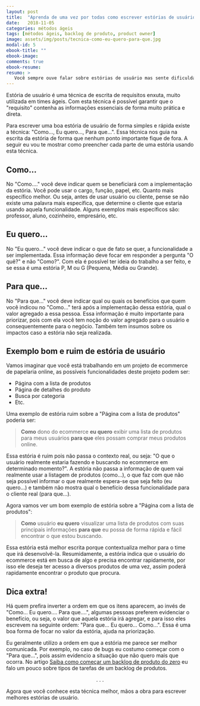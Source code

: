 ```yaml
---
layout: post
title:  "Aprenda de uma vez por todas como escrever estórias de usuário com a técnica \"Como... Eu quero... Para que\""
date:   2018-11-05
categories: métodos ágeis
tags: [métodos ágeis, backlog de produto, product owner]
image: assets/img/posts/tecnica-como-eu-quero-para-que.jpg
modal-id: 5
ebook-title: ""
ebook-image:
comments: true
ebook-resume:
resumo: >
   Você sempre ouve falar sobre estórias de usuário mas sente dificuldades quando vai escrever as suas? Este artigo veio para te ajudar! Com a técnica "Como… Eu quero… Para que..." seus problemas em escrever estórias acabaram!
---
```


Estória de usuário é uma técnica de escrita de requisitos enxuta, muito utilizada em times ágeis. Com esta técnica é possível garantir que o "requisito" contenha as informações essenciais de forma muito prática e direta.

Para escrever uma boa estória de usuário de forma simples e rápida existe a técnica: "Como…, Eu quero…, Para que...". Essa técnica nos guia na escrita da estória de forma que nenhum ponto importante fique de fora. A seguir eu vou te mostrar como preencher cada parte de uma estória usando esta técnica.

## Como...
No "Como...." você deve indicar quem se beneficiará com a implementação da estória. Você pode usar o cargo, função, papel, etc. Quanto mais específico melhor. Ou seja, antes de usar usuário ou cliente, pense se não existe uma palavra mais específica, que determine o cliente que estaria usando aquela funcionalidade. Alguns exemplos mais específicos são: professor, aluno, cozinheiro, empresário, etc.

## Eu quero...
No "Eu quero..." você deve indicar o que de fato se quer, a funcionalidade a ser implementada. Essa informação deve focar em responder a pergunta "O quê?" e não "Como?". Com ela é possível ter ideia do trabalho a ser feito, e se essa é uma estória P, M ou G (Pequena, Média ou Grande).

## Para que...
No "Para que..." você deve indicar qual ou quais os benefícios que quem você indicou no "Como..." terá após a implementação dessa estória, qual o valor agregado a essa pessoa. Essa informação é muito importante para priorizar, pois com ela você tem noção do valor agregado para o usuário e consequentemente para o negócio. Também tem insumos sobre os impactos caso a estória não seja realizada.


## Exemplo bom e ruim de estória de usuário
Vamos imaginar que você está trabalhando em um projeto de ecommerce de papelaria online, as possíveis funcionalidades deste projeto podem ser:
* Página com a lista de produtos
* Página de detalhes do produto
* Busca por categoria
* Etc.

Uma exemplo de estória ruim sobre a "Página com a lista de produtos" poderia ser:

> **Como** dono do ecommerce **eu quero** exibir uma lista de produtos para meus usuários **para que** eles possam comprar meus produtos online.

Essa estória é ruim pois não passa o contexto real, ou seja: "O que o usuário realmente estaria fazendo e buscando no ecommerce em determinado momento?". A estória não passa a informação de quem vai realmente usar a listagem de produtos (como...), o que faz com que não seja possível informar o que realmente espera-se que seja feito (eu quero...) e também não mostra qual o benefício dessa funcionalidade para o cliente real (para que…).

Agora vamos ver um bom exemplo de estória sobre a "Página com a lista de produtos":

> **Como** usuário **eu quero** visualizar uma lista de produtos com suas principais informações **para que** eu possa de forma rápida e fácil encontrar o que estou buscando.

Essa estória está melhor escrita porque contextualiza melhor para o time que irá desenvolvê-la. Resumidamente, a estória indica que o usuário do ecommerce está em busca de algo e precisa encontrar rapidamente, por isso ele deseja ter acesso a diversos produtos de uma vez, assim poderá rapidamente encontrar o produto que procura.

## Dica extra!
Há quem prefira inverter a ordem em que os itens aparecem, ao invés de "Como… Eu quero…. Para que….", algumas pessoas preferem evidenciar o benefício, ou seja, o valor que aquela estória irá agregar, e para isso eles escrevem na seguinte ordem: "Para que… Eu quero… Como...". Essa é uma boa forma de focar no valor da estória, ajuda na priorização.

Eu geralmente utilizo a ordem em que a estória me parece ser melhor comunicada. Por exemplo, no caso de bugs eu costumo começar com o "Para que...", pois assim evidencio a situação que não quero mais que ocorra. No artigo <a href="/articles/backlog-de-produto-comece-o-seu">Saiba como começar um backlog de produto do zero</a> eu falo um pouco sobre tipos de tarefas de um backlog de produtos.


<p><center>. . .</center></p>

Agora que você conhece esta técnica melhor, mãos a obra para escrever melhores estórias de usuário.
